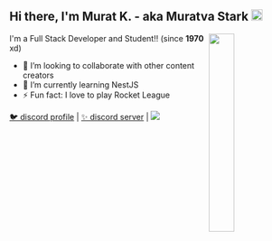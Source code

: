 <h2>Hi there, I'm Murat K. - aka Muratva Stark <img src="https://media.giphy.com/media/Q7LHmoFwVP6Yc1swZs/giphy.gif" height="20px"></h2>

<img width="30%" align="right" src="https://github-readme-stats.vercel.app/api?username=muratvastark&title_color=fff&icon_color=F9A2C5&text_color=9f9f9f&bg_color=151515&show_icons=true&hide_border=true&hide=issues&hide_title=true&border_radius=6&hide_rank=true">

I'm a Full Stack Developer and Student!! (since **1970** xd)

- 👯 I’m looking to collaborate with other content creators
- 🎈 I’m currently learning NestJS
- ⚡ Fun fact: I love to play Rocket League

[🐦 discord profile](https://https://discord.com/users/470974660264067072) | [✨ discord server](https://discord.gg/RJK6AYBNBD) | ![](https://komarev.com/ghpvc/?username=muratvastark&style=flat&color=ff69b4&label=profile+views)
